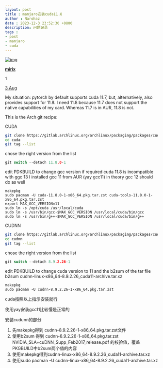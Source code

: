 ```yaml
---
layout: post
title : manjaro安装cuda11.8
author : Narohaz
date : 2023-12-3 23:52:30 +0800
description: 问题记录
tags : 
- post
- manjaro
- cuda
---
```


[![img](https://forum.manjaro.org/user_avatar/forum.manjaro.org/mirix/96/4120_2.png)](https://forum.manjaro.org/u/mirix)

**[mirix](https://forum.manjaro.org/u/mirix)**

1

[3 Aug](https://forum.manjaro.org/t/howto-installing-nvidia-cuda-and-cudnn-for-machine-learning/97162/6)



My situation: pytorch by default supports cuda 11.7, but, alternatively, also provides support for 11.8. I need 11.8 because 11.7 does not support the native capabilities of my card. Whereas 11.7 is in AUR, 11.8 is not.

This is the Arch git recipe:

CUDA

```bash
git clone https://gitlab.archlinux.org/archlinux/packaging/packages/cuda.git
cd cuda
git tag --list
```

chose the right version from the list

```cpp
git switch --detach 11.8.0-1
```

edit PDKBUILD to change gcc version if required
cuda 11.8 is incompatible with ggc 13
I installed gcc 11 from AUR (yay gcc11)
in theory gcc 12 should do as well

```undefined
makepkg
sudo pacman -U cuda-11.8.0-1-x86_64.pkg.tar.zst cuda-tools-11.8.0-1-x86_64.pkg.tar.zst
export MAX_GCC_VERSION=11
sudo ln -s /opt/cuda /usr/local/cuda
sudo ln -s /usr/bin/gcc-$MAX_GCC_VERSION /usr/local/cuda/bin/gcc 
sudo ln -s /usr/bin/g++-$MAX_GCC_VERSION /usr/local/cuda/bin/g++
```

CUDNN

```bash
git clone https://gitlab.archlinux.org/archlinux/packaging/packages/cudnn.git
cd cudnn
git tag --list
```

chose the right version from the list

```cpp
git switch --detach 8.9.2.26-1
```

edit PDKBUILD to change cuda version to 11 and the b2sum of the tar file
b2sum cudnn-linux-x86_64-8.9.2.26_cuda11-archive.tar.xz

```undefined
makepkg
sudo pacman -U cudnn-8.9.2.26-1-x86_64.pkg.tar.zst
```



cuda按照以上指示安装就行

使用yay安装gcc11比较慢是正常的

安装cudunn的部分

1. 先makepkg得到 cudnn-8.9.2.26-1-x86_64.pkg.tar.zst文件
2. 使用b2sum 得到 cudnn-8.9.2.26-1-x86_64.pkg.tar.zst NVIDIA_SLA+cuDNN_Supp_Feb2017_release.pdf 的校验值，覆盖PKGBUILD中b2sum两个值的内容
3. 使用makepkg得到cudnn-linux-x86_64-8.9.2.26_cuda11-archive.tar.xz 
4. 使用sudo pacman -U cudnn-linux-x86_64-8.9.2.26_cuda11-archive.tar.xz 